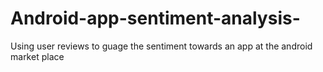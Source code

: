 # Android-app-sentiment-analysis-
Using user reviews to guage the sentiment towards an app at the android market place
